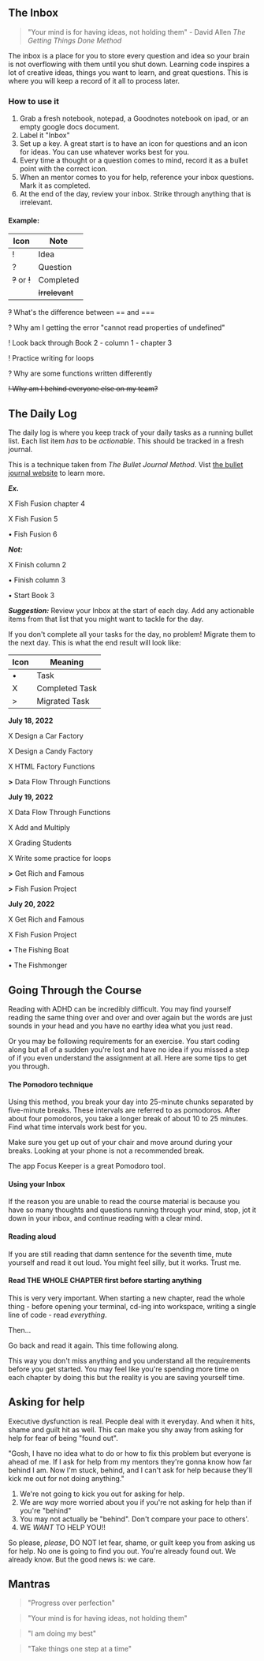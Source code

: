 ## The Inbox

> "Your mind is for having ideas, not holding them" - David Allen _The Getting Things Done Method_

The inbox is a place for you to store every question and idea so your brain is not overflowing with them until you shut down. Learning code inspires a lot of creative ideas, things you want to learn, and great questions. This is where you will keep a record of it all to process later.

### How to use it

1.  Grab a fresh notebook, notepad, a Goodnotes notebook on ipad, or an empty google docs document.
2.  Label it "Inbox"
3.  Set up a key. A great start is to have an icon for questions and an icon for ideas. You can use whatever works best for you.
4.  Every time a thought or a question comes to mind, record it as a bullet point with the correct icon.
5.  When an mentor comes to you for help, reference your inbox questions. Mark it as completed.
6.  At the end of the day, review your inbox. Strike through anything that is irrelevant.

#### Example:

| Icon           | Note           |
| -------------- | -------------- |
| !              | Idea           |
| ?              | Question       |
| ~~?~~ or ~~!~~ | Completed      |
|                | ~~Irrelevant~~ |

~~?~~ What's the difference between == and ===

? Why am I getting the error "cannot read properties of undefined"

! Look back through Book 2 - column 1 - chapter 3

! Practice writing for loops

? Why are some functions written differently

~~! Why am I behind everyone else on my team?~~

## The Daily Log

The daily log is where you keep track of your daily tasks as a running bullet list. Each list item _has_ to be _actionable_. This should be tracked in a fresh journal.

This is a technique taken from _The Bullet Journal Method_. Vist [the bullet journal website](https://bulletjournal.com/) to learn more.

**_Ex._**

X Fish Fusion chapter 4

X Fish Fusion 5

• Fish Fusion 6

**_Not:_**

X Finish column 2

• Finish column 3

• Start Book 3

**_Suggestion:_** Review your Inbox at the start of each day. Add any actionable items from that list that you might want to tackle for the day.

If you don't complete all your tasks for the day, no problem! Migrate them to the next day.
This is what the end result will look like:

| Icon | Meaning        |
| ---- | -------------- |
| •    | Task           |
| X    | Completed Task |
| >    | Migrated Task  |

**July 18, 2022**

X Design a Car Factory

X Design a Candy Factory

X HTML Factory Functions

**>** Data Flow Through Functions

**July 19, 2022**

X Data Flow Through Functions

X Add and Multiply

X Grading Students

X Write some practice for loops

**>** Get Rich and Famous

**>** Fish Fusion Project

**July 20, 2022**

X Get Rich and Famous

X Fish Fusion Project

• The Fishing Boat

• The Fishmonger

## Going Through the Course

Reading with ADHD can be incredibly difficult. You may find yourself reading the same thing over and over and over again but the words are just sounds in your head and you have no earthy idea what you just read.

Or you may be following requirements for an exercise. You start coding along but all of a sudden you're lost and have no idea if you missed a step of if you even understand the assignment at all. Here are some tips to get you through.

#### The Pomodoro technique

Using this method, you break your day into 25-minute chunks separated by five-minute breaks. These intervals are referred to as pomodoros. After about four pomodoros, you take a longer break of about 10 to 25 minutes. Find what time intervals work best for you.

Make sure you get up out of your chair and move around during your breaks. Looking at your phone is not a recommended break.

The app Focus Keeper is a great Pomodoro tool.

#### Using your Inbox

If the reason you are unable to read the course material is because you have so many thoughts and questions running through your mind, stop, jot it down in your inbox, and continue reading with a clear mind.

#### Reading aloud

If you are still reading that damn sentence for the seventh time, mute yourself and read it out loud. You might feel silly, but it works. Trust me.

#### Read THE WHOLE CHAPTER first before starting anything

This is very very important. When starting a new chapter, read the whole thing - before opening your terminal, cd-ing into workspace, writing a single line of code - read _everything_.

Then...

Go back and read it again. This time following along.

This way you don't miss anything and you understand all the requirements before you get started. You may feel like you're spending more time on each chapter by doing this but the reality is you are saving yourself time.

## Asking for help

Executive dysfunction is real. People deal with it everyday. And when it hits, shame and guilt hit as well. This can make you shy away from asking for help for fear of being "found out".

"Gosh, I have no idea what to do or how to fix this problem but everyone is ahead of me. If I ask for help from my mentors they're gonna know how far behind I am. Now I'm stuck, behind, and I can't ask for help because they'll kick me out for not doing anything."

1. We're not going to kick you out for asking for help.
2. We are _way_ more worried about you if you're not asking for help than if you're "behind"
3. You may not actually be "behind". Don't compare your pace to others'.
4. WE _WANT_ TO HELP YOU!!

So please, _please_, DO NOT let fear, shame, or guilt keep you from asking us for help. No one is going to find you out. You're already found out. We already know. But the good news is: we care.

## Mantras

> "Progress over perfection"

> "Your mind is for having ideas, not holding them"

> "I am doing my best"

> "Take things one step at a time"
